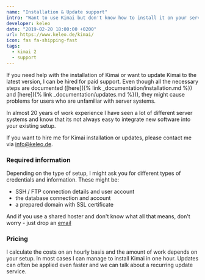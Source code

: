 ```yaml
---
name: "Installation & Update support"
intro: "Want to use Kimai but don't know how to install it on your server?"
developer: keleo
date: "2019-02-20 18:00:00 +0200"
url: https://www.keleo.de/kimai/
icon: fas fa-shipping-fast
tags:
  - kimai 2
  - support
---
```


If you need help with the installation of Kimai or want to update Kimai to the latest version, I can be hired for paid support.
Even though all the necessary steps are documented ([here]({% link _documentation/installation.md %}) and [here]({% link _documentation/updates.md %})), 
they might cause problems for users who are unfamiliar with server systems.

In almost 20 years of work experience I have seen a lot of different server systems and know that its not always easy to integrate new software 
into your existing setup.

If you want to hire me for Kimai installation or updates, please contact me via [info@keleo.de](mailto:info@keleo.de).

### Required information

Depending on the type of setup, I might ask you for different types of credentials and information. These might be:

- SSH / FTP connection details and user account
- the database connection and account
- a prepared domain with SSL certificate

And if you use a shared hoster and don't know what all that means, don't worry - just drop an [email](mailto:info@keleo.de)

### Pricing

I calculate the costs on an hourly basis and the amount of work depends on your setup. In most cases I can manage to install Kimai in one hour.
Updates can often be applied even faster and we can talk about a recurring update service. 
